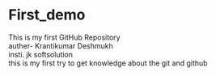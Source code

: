# First_demo
This is my first GitHub Repository
<br>
auther- Krantikumar Deshmukh
<br>
insti. jk softsolution
<br>
this is my first try to get knowledge about the git and github